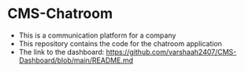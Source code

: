 # CMS-Chatroom
* This is a communication platform for a company
* This repository contains the code for the chatroom application
* The link to the dashboard: https://github.com/varshaah2407/CMS-Dashboard/blob/main/README.md
